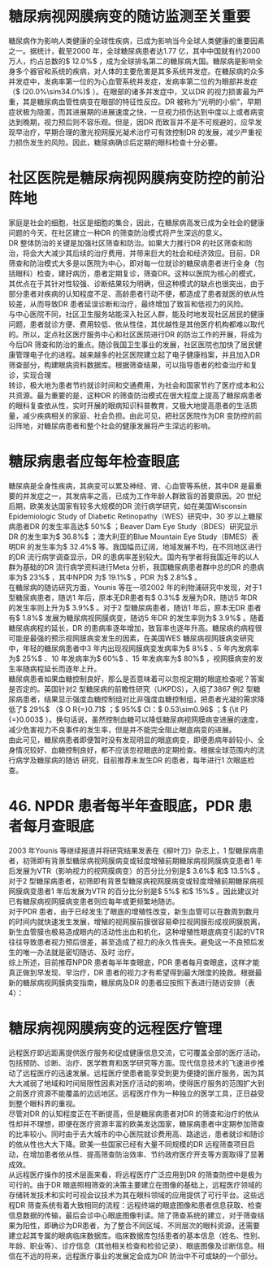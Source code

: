 # 糖尿病视网膜病变的随访监测至关重要  
糖尿病作为影响人类健康的全球性疾病，已成为影响当今全球人类健康的重要因素之一。据统计，截至2000 年，全球糖尿病患者达1.77 亿，其中中国就有约2000 万人，约占总数的$ 12.0\%$ ，成为全球排名第二的糖尿病大国。糖尿病是影响全身多个器官和系统的疾病，对人体的主要危害是其多系统并发症。在糖尿病的众多并发症中，发病率第一位的为心血管系统并发症，发病率第二位的为眼部并发症（$ (20.0\%\sim34.0\%)$ ）。在眼部的诸多并发症中，又以DR 的视力损害最为严重，其是糖尿病血管性病变在眼部的特征性反应。DR 被称为“光明的小偷”，早期症状极为隐匿，而其进展期的进展速度之快，一旦视力损伤达到中度以上或者病变达到晚期，视力预后则不容乐观。但是，因DR 而致盲并不是不可规避的，应早发现早治疗，早期合理的激光视网膜光凝术治疗可有效控制DR 的发展，减少严重视力损伤发生的风险。因此，糖尿病确诊后定期的眼科检查十分必要。  
#  社区医院是糖尿病视网膜病变防控的前沿阵地  
家庭是社会的细胞，社区是细胞的集合，因此，在糖尿病高发已成为全社会的健康问题的今天，在社区建立一种DR 的筛查防治模式将产生深远的意义。  
DR 整体防治的关键是加强社区筛查和防治。如果大力推行DR 的社区筛查和防治，将会大大减少其后续的治疗费用，并带来巨大的社会和经济效应。目前，DR 筛查和防治模式大多是以医院为中心，即对每一位就诊的糖尿病患者进行全身（包括眼科）检查，建好病历，患者定期复诊，筛查DR。这种以医院为核心的模式，其优点在于其针对性较强、诊断结果较为明确，但这种模式的缺点也很突出，由于部分患者对疾病的认知程度不足、高龄患者行动不便，都造成了患者就医的依从性较差，从而导致DR 患者延误诊断和治疗，最终增加了致盲和低视力的风险。  
与中心医院不同，社区卫生服务站能深入社区人群，能及时地发现社区居民的健康问题，患者就诊方便、费用较低、依从性佳，其优越性是其他医疗机构都难以取代的。所以，定点社区医疗服务中心和社区医院进行DR 的防治工作的开展，将成为今后DR 筛查和防治的重点。随诊我国卫生事业的发展，社区医院也加快了居民健康管理电子化的进程。越来越多的社区医院建立起了电子健康档案，并且加入DR 筛查部分，构建眼病资料数据库。根据筛查结果，可以指导患者的检查治疗和复诊，实现合理  
转诊，极大地为患者节约就诊时间和交通费用，为社会和国家节约了医疗成本和公共资源。最为重要的是，这种DR 的筛查防治模式在很大程度上提高了糖尿病患者的眼科复查依从性，实时开展的眼病知识科普教育，又极大地提高患者的生活质量，减少疾病相关的家庭、社会负担。由此可见，把社区医院作为DR 变防控的前沿阵地，对糖尿病患者和整个社会的健康发展将产生深远的影响。  
#  糖尿病患者应每年检查眼底  
糖尿病是全身性疾病，其病变可以累及神经、肾、心血管等系统，其中DR 是最重要的并发症之一，其发病率之高，已成为工作年龄人群致盲的首要原因。20 世纪后期，欧美发达国家有较多大规模的DR 流行病学研究，如在美国Wisconsin Epidemiologic Study of Diabetic Retinopathy（WES）研究中，30 岁以上糖尿病患者DR 的发生率高达$ 50\%$ ；Beaver Dam Eye Study（BDES）研究显示DR 的发生率为$ 36.8\%$ ；澳大利亚的Blue Mountain Eye Study（BMES）表明DR 的发生率为$ 32.4\%$  等。我国幅员辽阔，地域发展不均，在不同地区进行的DR 流行病学调查显示，DR 的患病率差别较大。国内有学者将我国近年的以人群为基础的DR 流行病学资料进行Meta 分析，我国糖尿病患者群中总的DR 的患病率为$ 23\%$ ，其中NPDR 为$ 19.1\%$ ，PDR 为$ 2.8\%$ 。  
在糖尿病的随访研究方面，Younis 等在一项2002 年的利物浦研究中发现，对于1 型糖尿病患者，随访1 年后，原本无DR患者有$ 0.3\%$  发展为DR，随访5 年DR 的发生率则上升为$ 3.9\%$ 。对于2 型糖尿病患者，随访1 年后，原本无DR 患者有$ 1.8\%$  发展为糖尿病视网膜病变，随访5 年DR 的发生率则为$ 3.9\%$ 。随着糖尿病病程的延长，DR 的患病率逐年增加，致盲率也逐年升高。糖尿病的病程很可能是最强的预示视网膜病变发生的因素，在美国WES 糖尿病视网膜病变研究中，年轻的糖尿病患者中3 年内出现视网膜病变发病率为$ 8\%$ 、5 年内发病率为$ 25\%$ 、10 年发病率为$ 60\%$ 、15 年发病率为$ 80\%$ ，视网膜病变的发生率随病程延长而逐年上升。  
糖尿病患者如果血糖控制良好，那么是否意味着可以忽视定期的眼底检查呢？答案是否定的。英国针对2 型糖尿病的前瞻性研究（UKPDS），入组了3867 例2 型糖尿病患者，结果显示强度血糖控制组对比非强度血糖控制组，把患者光凝的需求降低了$ 29\%$ （$ O R{=}0.71$ ；$ 95\%$  CI：$ 0.53\sim0.96$ ；$ {\it P}{=}0.003$ ）。换句话说，虽然控制血糖可以降低糖尿病视网膜病变进展的速度，减少危害视力不良事件的发生率，但是并不能完全阻止眼底病变的进展。  
由此可见，糖尿病患者即便暂时没有发现明显的眼底病变，即便患病年龄较小、全身情况较好、血糖控制良好，都不应该忽视眼底的定期检查。根据全球范围内的流行病学及糖尿病的随访 研究，目前推荐未发生DR 的患者，每年进行1 次眼底检查。  
# 46. NPDR 患者每半年查眼底，PDR 患者每月查眼底  
2003 年Younis 等继续报道并将研究结果发表在《柳叶刀》杂志上，1 型糖尿病患者，初筛即有背景型糖尿病视网膜病变或轻度增殖前期糖尿病视网膜病变患者1 年后发展为VTR（影响视力的视网膜病变）的百分比分别是$ 3.6\%$  和$ 13.5\%$ 。对于2 型糖尿病患者，初筛即有背景型糖尿病视网膜病变或轻度增殖前期糖尿病视网膜病变患者1 年后发展为VTR 的百分比分别是$ 5\%$ 和$ 15\%$ 。因此建议对已有糖尿病视网膜病变患者则应每年或更频繁地随访。  
对于PDR 患者，由于已经发生了眼底的增殖性改变，新生血管可以在数周到数月的时间内就快速发生发展，增殖的视网膜前膜很容易牵拉视网膜形成视网膜脱离，新生血管膜也极易造成眼内的活动性出血和机化，这种增殖性眼底病变引起的VTR 往往导致患者视力预后很差，甚至造成了视力的永久性丧失。避免这一不良预后发生的唯一办法就是密切随访、及时 治疗。  
综上所述，目前推荐NPDR 患者每半年查眼底，PDR 患者每月查眼底，这样才能真正做到早发现、早治疗，DR 患者的视力才有希望得到最大限度的挽救。根据最新的糖尿病视网膜病变指南，糖尿病及DR 的患者应按照下表进行随访安排（表4）：  
#  糖尿病视网膜病变的远程医疗管理  
远程医疗即远距离提供医疗服务和促成健康信息交流，它可覆盖全部的医疗活动，包括预防、诊断、治疗、医学教育和医学研究等方面。现代信息技术的飞速进步推动了远程医疗的迅速发展。远程医疗使患者能享受到更为便捷的医疗服务，因为其大大减弱了地域和时间局限性因素对医疗活动的影响，使得医疗服务的范围扩大到之前医疗资源不能覆盖的边远地区。远程医疗作为一种独立的医学工具，正日益受到整个眼科界的重视。  
尽管对DR 的认知程度正在不断提高，但是糖尿病患者对DR 的筛查和治疗的依从性却并不理想，即便在医疗资源丰富的欧美发达国家，糖尿病患者中定期参加筛查的比率较小。同时由于去大城市的中心医院就诊费用高、路途远，患者就诊和随诊的依从性也大大下降。欧美一些国家已经有大量不同规模的DR 远程筛查项目启动，在增加患者依从性、提高筛查防治效率、节约政府医疗开支等方面取得了显著成效。  
从远程医疗操作的技术层面来看，将远程医疗广泛应用到DR 的筛查防控中是极为可行的。由于DR 眼底照相筛查的决策主要建立在图像的基础上，远程医疗领域的存储转发技术和实时可视会议技术为其在眼科领域的应用提供了可行平台。这些远程DR 筛查系统有着大致相同的流程：远程终端的眼底图像和患者信息获取、检查信息数据的传输，最后会诊中心眼底图像判读。除了筛查系统的建立，对于筛查结果为阳性，即确诊为DR患者，为了整合不同区域、不同层次的眼科资源，还需要建立起其专属的眼病临床数据库。临床数据库包括患者的基本信息（姓名、性别、年龄、职业等）、诊疗信息（其他相关检查和检验记录）、眼底图像及诊断信息。相信在不远的将来，远程医疗事业的发展定会成为DR 防治中不可或缺的一个部分。  
